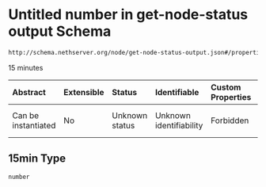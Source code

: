 # Untitled number in get-node-status output Schema

```txt
http://schema.nethserver.org/node/get-node-status-output.json#/properties/load/properties/15min
```

15 minutes

| Abstract            | Extensible | Status         | Identifiable            | Custom Properties | Additional Properties | Access Restrictions | Defined In                                                                               |
| :------------------ | :--------- | :------------- | :---------------------- | :---------------- | :-------------------- | :------------------ | :--------------------------------------------------------------------------------------- |
| Can be instantiated | No         | Unknown status | Unknown identifiability | Forbidden         | Allowed               | none                | [get-node-status-output.json\*](node/get-node-status-output.json "open original schema") |

## 15min Type

`number`
